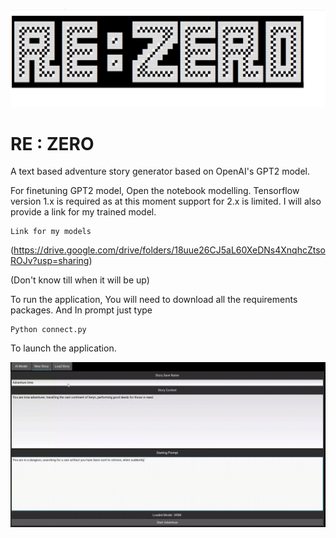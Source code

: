 ![logo_missing!](/zero/images/logo.png)
# RE : ZERO
 A text based adventure story generator based on OpenAI's GPT2 model.

For finetuning GPT2 model, Open the notebook modelling.
Tensorflow version 1.x is required as at this moment support for 2.x is limited.
I will also provide a link for my trained model.
```
Link for my models
```
(https://drive.google.com/drive/folders/18uue26CJ5aL60XeDNs4XnqhcZtsoROJv?usp=sharing)

(Don't know till when it will be up)


To run the application, You will need to download all the requirements packages.
And
In prompt just type
```
Python connect.py
```
To launch the application.


![gif_missing!](/zero/images/re-zero.gif)

